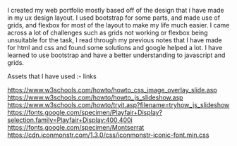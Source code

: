 I created my web portfolio mostly based off of the design that i have made in my ux design layout. I used bootstrap for some parts, and made use of grids, and flexbox for most of the layout to make my life much easier. I came across a lot of challenges such as grids not working or flexbox being unsuitable for the task, I read through my previous notes that I have made for html and css and found some solutions and google helped a lot. I have learned to use bootstrap and have a better understanding to javascript and grids.

Assets that I have used :- links 

https://www.w3schools.com/howto/howto_css_image_overlay_slide.asp
https://www.w3schools.com/howto/howto_js_slideshow.asp
https://www.w3schools.com/howto/tryit.asp?filename=tryhow_js_slideshow
https://fonts.google.com/specimen/Playfair+Display?selection.family=Playfair+Display:400,400i
https://fonts.google.com/specimen/Montserrat
https://cdn.iconmonstr.com/1.3.0/css/iconmonstr-iconic-font.min.css